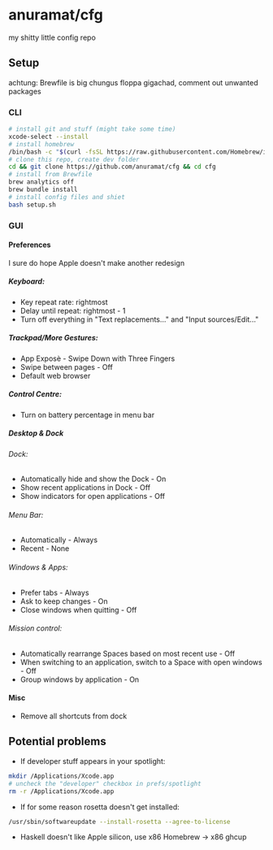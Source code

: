# anuramat/cfg
my shitty little config repo

## Setup
achtung: Brewfile is big chungus floppa gigachad, comment out unwanted packages

### CLI

```sh
# install git and stuff (might take some time)
xcode-select --install
# install homebrew
/bin/bash -c "$(curl -fsSL https://raw.githubusercontent.com/Homebrew/install/HEAD/install.sh)"
# clone this repo, create dev folder
cd && git clone https://github.com/anuramat/cfg && cd cfg
# install from Brewfile
brew analytics off
brew bundle install
# install config files and shiet
bash setup.sh
```

### GUI

#### Preferences 

I sure do hope Apple doesn't make another redesign

##### Keyboard:
- Key repeat rate: rightmost
- Delay until repeat: rightmost - 1
- Turn off everything in "Text replacements..." and "Input sources/Edit..."

##### Trackpad/More Gestures:
- App Exposè - Swipe Down with Three Fingers
- Swipe between pages - Off
- Default web browser

##### Control Centre:
- Turn on battery percentage in menu bar

##### Desktop & Dock

###### Dock:
- Automatically hide and show the Dock - On
- Show recent applications in Dock - Off
- Show indicators for open applications - Off

###### Menu Bar:
- Automatically - Always
- Recent - None

###### Windows & Apps:
- Prefer tabs - Always
- Ask to keep changes - On
- Close windows when quitting - Off

###### Mission control:
- Automatically rearrange Spaces based on most recent use - Off
- When switching to an application, switch to a Space with open windows - Off
- Group windows by application - On

#### Misc

- Remove all shortcuts from dock

## Potential problems

- If developer stuff appears in your spotlight:
```sh
mkdir /Applications/Xcode.app
# uncheck the "developer" checkbox in prefs/spotlight
rm -r /Applications/Xcode.app
```

- If for some reason rosetta doesn't get installed:
```sh
/usr/sbin/softwareupdate --install-rosetta --agree-to-license
```

- Haskell doesn't like Apple silicon, use x86 Homebrew -> x86 ghcup
